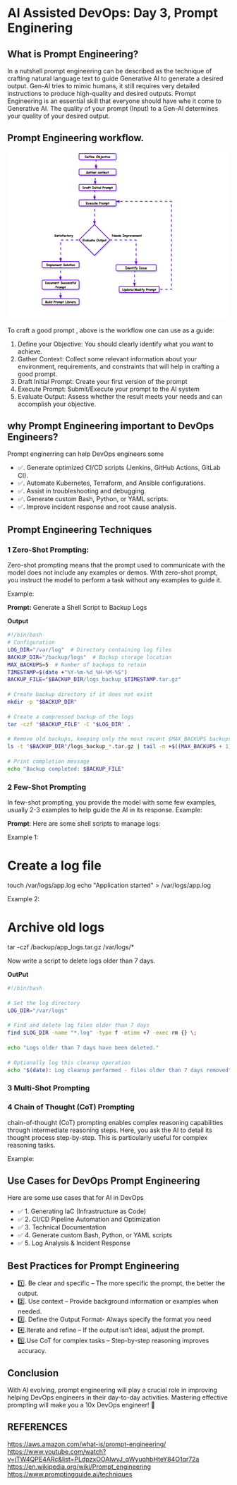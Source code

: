 # AI Assisted DevOps: Day 3, Prompt Enginering

## What is Prompt Engineering?
In a nutshell prompt engineering can be described as the technique of crafting natural language text to guide Generative AI to generate a desired output. Gen-AI tries to mimic humans, it still requires very detailed instructions to produce high-quality and desired outputs. Prompt Engineering is an essential skill that everyone should have whe it come to Generative AI. The  quality of your prompt (Input) to a Gen-AI determines your quality of your desired output. 

## Prompt Engineering workflow. 
![Prompt Engineering workflow](./images/arce.gif)


To craft a good prompt , above is the workflow one can use as a guide:
1. Define your Objective: You should clearly identify what you want to achieve.  
2. Gather Context: Collect some relevant information about your environment, requirements, and constraints that will help in crafting a good prompt. 
3. Draft Initial Prompt: Create your first version of the prompt
4. Execute Prompt: Submit/Execute your  prompt to the AI system
5. Evaluate Output: Assess whether the result meets your needs and can accomplish your objective.

## why Prompt Engineering important to DevOps Engineers?
Prompt enginerring can help DevOps engineers some 
- ✅. Generate optimized CI/CD scripts (Jenkins, GitHub Actions, GitLab CI).
- ✅. Automate Kubernetes, Terraform, and Ansible configurations.
- ✅. Assist in troubleshooting and debugging.
- ✅. Generate custom Bash, Python, or YAML scripts.
- ✅. Improve incident response and root cause analysis.

## Prompt Engineering Techniques

### 1 Zero-Shot Prompting:
Zero-shot prompting means that the prompt used to communicate with the model does  not include any examples or demos. With  zero-shot prompt, you  instruct  the model to perform  a task without any  examples to guide it.

Example: 

**Prompt:** Generate a Shell Script to Backup Logs

**Output**
```bash
#!/bin/bash
# Configuration
LOG_DIR="/var/log"  # Directory containing log files
BACKUP_DIR="/backup/logs"  # Backup storage location
MAX_BACKUPS=5  # Number of backups to retain
TIMESTAMP=$(date +"%Y-%m-%d_%H-%M-%S")
BACKUP_FILE="$BACKUP_DIR/logs_backup_$TIMESTAMP.tar.gz"

# Create backup directory if it does not exist
mkdir -p "$BACKUP_DIR"

# Create a compressed backup of the logs
tar -czf "$BACKUP_FILE" -C "$LOG_DIR" .

# Remove old backups, keeping only the most recent $MAX_BACKUPS backups
ls -t "$BACKUP_DIR"/logs_backup_*.tar.gz | tail -n +$((MAX_BACKUPS + 1)) | xargs rm -f

# Print completion message
echo "Backup completed: $BACKUP_FILE"
```

### 2 Few-Shot Prompting
In few-shot prompting, you provide the model with some  few examples, usually 2-3 examples  to help  guide the AI in its response.
Example:

**Prompt**:
Here are some shell scripts to manage logs:

Example 1:
# Create a log file
touch /var/logs/app.log
echo "Application started" > /var/logs/app.log

Example 2:
# Archive old logs
tar -czf /backup/app_logs.tar.gz /var/logs/*

Now write a script to delete logs older than 7 days.

**OutPut**

```bash
#!/bin/bash

# Set the log directory
LOG_DIR="/var/logs"

# Find and delete log files older than 7 days
find $LOG_DIR -name "*.log" -type f -mtime +7 -exec rm {} \;

echo "Logs older than 7 days have been deleted."

# Optionally log this cleanup operation
echo "$(date): Log cleanup performed - files older than 7 days removed" >> $LOG_DIR/cleanup.log
```
### 3 Multi-Shot Prompting

### 4 Chain of Thought (CoT) Prompting
chain-of-thought (CoT) prompting enables complex reasoning capabilities through intermediate reasoning steps. Here, you ask the AI to detail its thought process step-by-step. This is particularly useful for complex reasoning tasks.

Example:

## Use Cases for DevOps Prompt Engineering
Here are some use cases that for AI in DevOps
- ✅ 1. Generating IaC (Infrastructure as Code)
- ✅ 2. CI/CD Pipeline Automation and Optimization
- ✅ 3. Technical Documentation
- ✅ 4. Generate custom Bash, Python, or YAML scripts
- ✅ 5. Log Analysis & Incident Response


## Best Practices for Prompt Engineering
- 1️⃣. Be clear and specific – The more specific the prompt, the better the output.
- 2️⃣. Use context – Provide background information or examples when needed.
- 3️⃣. Define the Output Format- Always specify the format you need
- 4️⃣.Iterate and refine – If the output isn’t ideal, adjust the prompt.
- 5️⃣.Use CoT for complex tasks – Step-by-step reasoning improves accuracy. 


##  Conclusion
With AI evolving, prompt engineering will play a crucial role in improving helping DevOps engineers in their day-to-day activities. Mastering effective prompting will make you a 10x DevOps engineer! 🚀


## REFERENCES
https://aws.amazon.com/what-is/prompt-engineering/
https://www.youtube.com/watch?v=jTW4QPE4ARc&list=PLdpzxOOAlwvJ_qWyuqhbHteY84O1qr72a
https://en.wikipedia.org/wiki/Prompt_engineering
https://www.promptingguide.ai/techniques